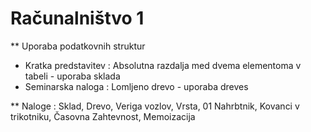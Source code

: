 # Računalništvo 1
** Uporaba podatkovnih struktur
* Kratka predstavitev : Absolutna razdalja med dvema elementoma v tabeli - uporaba sklada
* Seminarska naloga : Lomljeno drevo - uporaba dreves

** Naloge : Sklad, Drevo, Veriga vozlov, Vrsta, 01 Nahrbtnik, Kovanci v trikotniku, Časovna Zahtevnost, Memoizacija

